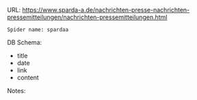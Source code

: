 URL: https://www.sparda-a.de/nachrichten-presse-nachrichten-pressemitteilungen/nachrichten-pressemitteilungen.html

    Spider name: spardaa

DB Schema:
- title
- date
- link
- content

Notes: